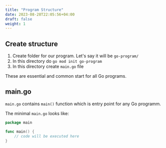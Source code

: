 ```yaml
---
title: "Program Structure"
date: 2023-08-28T22:05:56+04:00
draft: false
weight: 1
---
```


## Create structure

1. Create folder for our program. Let's say it will be `go-program/`
2. In this directory do `go mod init go-program`
3. In this directory create `main.go` file

These are essential and common start for all Go programs.

## main.go

`main.go` contains `main()` function which is entry point for any Go programm.

The minimal `main.go` looks like:

```go 
package main

func main() {
    // code will be executed here
}
```


